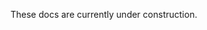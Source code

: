 These docs are currently under construction.
<!-- Config Management
=================
- Hadron does not use config files.
- Only env vars are used for config. If a file is needed, the `.env` file paradigm may be used.
- Config is idempotent, and many config options will only ever be used/evaluated when a node is coming online for the first time.
- Nodes should only ever need to be restarted for upgrading the version of Hadron or for major config changes. -->
